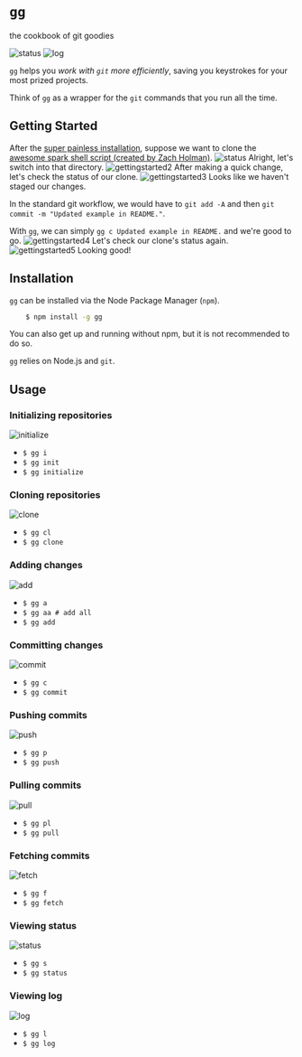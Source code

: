 `gg`
==

the cookbook of git goodies

![status](screenshots/status.png)
![log](screenshots/log.png)


`gg` helps you *work with `git` more efficiently*, saving you keystrokes for your most prized projects.

Think of `gg` as a wrapper for the `git` commands that you run all the time.

## Getting Started
After the [super painless installation](#installation), suppose we want to clone the [awesome spark shell script (created by Zach Holman)](https://github.com/holman/spark).
![status](screenshots/clone.png)
Alright, let's switch into that directory.
![gettingstarted2](screenshots/gettingstarted2.png)
After making a quick change, let's check the status of our clone.
![gettingstarted3](screenshots/gettingstarted3.png)
Looks like we haven't staged our changes.

In the standard git workflow, we would have to `git add -A` and then `git commit -m "Updated example in README."`.

With `gg`, we can simply `gg c Updated example in README.` and we're good to go.
![gettingstarted4](screenshots/gettingstarted4.png)
Let's check our clone's status again.
![gettingstarted5](screenshots/gettingstarted5.png)
Looking good!

## Installation
`gg` can be installed via the Node Package Manager (`npm`).

```sh
	$ npm install -g gg
```
You can also get up and running without npm, but it is not recommended to do so.

`gg` relies on Node.js and `git`.

## Usage
### Initializing repositories
![initialize](screenshots/initialize.png)
* `$ gg i`
* `$ gg init`
* `$ gg initialize`

### Cloning repositories
![clone](screenshots/clone.png)
* `$ gg cl`
* `$ gg clone`

### Adding changes
![add](screenshots/add.png)
* `$ gg a`
* `$ gg aa # add all`
* `$ gg add`

### Committing changes
![commit](screenshots/commit.png)
* `$ gg c`
* `$ gg commit`

### Pushing commits
![push](screenshots/push.png)
* `$ gg p`
* `$ gg push`

### Pulling commits
![pull](screenshots/pull.png)
* `$ gg pl`
* `$ gg pull`

### Fetching commits
![fetch](screenshots/fetch.png)
* `$ gg f`
* `$ gg fetch`

### Viewing status
![status](screenshots/status.png)
* `$ gg s`
* `$ gg status`

### Viewing log
![log](screenshots/log.png)
* `$ gg l`
* `$ gg log`

